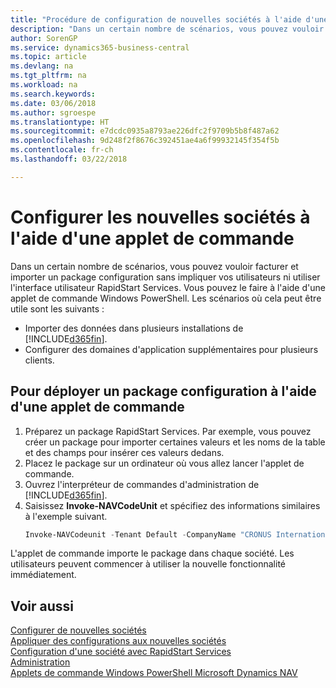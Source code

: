 ```yaml
---
title: "Procédure de configuration de nouvelles sociétés à l'aide d'une applet de commande | Microsoft Docs"
description: "Dans un certain nombre de scénarios, vous pouvez vouloir facturer et importer un package configuration sans impliquer vos utilisateurs ni utiliser l'interface utilisateur RapidStart Services. Vous pouvez le faire à l'aide d'une applet de commande Windows PowerShell."
author: SorenGP
ms.service: dynamics365-business-central
ms.topic: article
ms.devlang: na
ms.tgt_pltfrm: na
ms.workload: na
ms.search.keywords: 
ms.date: 03/06/2018
ms.author: sgroespe
ms.translationtype: HT
ms.sourcegitcommit: e7dcdc0935a8793ae226dfc2f9709b5b8f487a62
ms.openlocfilehash: 9d248f2f8676c392451ae4a6f99932145f354f5b
ms.contentlocale: fr-ch
ms.lasthandoff: 03/22/2018

---
```

# <a name="configure-new-companies-using-a-cmdlet"></a>Configurer les nouvelles sociétés à l'aide d'une applet de commande
Dans un certain nombre de scénarios, vous pouvez vouloir facturer et importer un package configuration sans impliquer vos utilisateurs ni utiliser l'interface utilisateur RapidStart Services. Vous pouvez le faire à l'aide d'une applet de commande Windows PowerShell. Les scénarios où cela peut être utile sont les suivants :  

- Importer des données dans plusieurs installations de [!INCLUDE[d365fin](includes/d365fin_md.md)].
- Configurer des domaines d'application supplémentaires pour plusieurs clients.  

## <a name="to-deploy-a-configuration-package-using-a-cmdlet"></a>Pour déployer un package configuration à l'aide d'une applet de commande  

1. Préparez un package RapidStart Services. Par exemple, vous pouvez créer un package pour importer certaines valeurs et les noms de la table et des champs pour insérer ces valeurs dedans.  
2. Placez le package sur un ordinateur où vous allez lancer l'applet de commande.  
3. Ouvrez l'interpréteur de commandes d'administration de [!INCLUDE[d365fin](includes/d365fin_md.md)].  
4. Saisissez **Invoke-NAVCodeUnit** et spécifiez des informations similaires à l'exemple suivant.  
    ```powershell  
    Invoke-NAVCodeunit -Tenant Default -CompanyName "CRONUS International Ltd." -CodeunitId 8620 -MethodName ImportRapidStartPackage -Argument "C:TEMPRS_CONFIG.rapidstart" -ServerInstance DynamicsNAV71  

    ```
L'applet de commande importe le package dans chaque société. Les utilisateurs peuvent commencer à utiliser la nouvelle fonctionnalité immédiatement.  

## <a name="see-also"></a>Voir aussi  
[Configurer de nouvelles sociétés](admin-how-to-configure-new-companies.md)  
[Appliquer des configurations aux nouvelles sociétés](admin-apply-configuration-to-new-companies.md)  
[Configuration d'une société avec RapidStart Services](admin-set-up-a-company-with-rapidstart.md)  
[Administration](admin-setup-and-administration.md)  
[Applets de commande Windows PowerShell Microsoft Dynamics NAV](/dynamics-nav/microsoft-dynamics-nav-windows-powershell-cmdlets)

